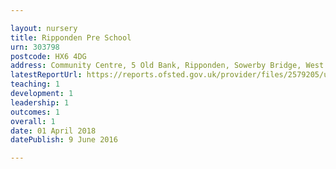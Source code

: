```yaml
---

layout: nursery
title: Ripponden Pre School
urn: 303798
postcode: HX6 4DG
address: Community Centre, 5 Old Bank, Ripponden, Sowerby Bridge, West Yorkshire, HX6 4DG
latestReportUrl: https://reports.ofsted.gov.uk/provider/files/2579205/urn/303798.pdf
teaching: 1
development: 1
leadership: 1
outcomes: 1
overall: 1
date: 01 April 2018 
datePublish: 9 June 2016

---
```


